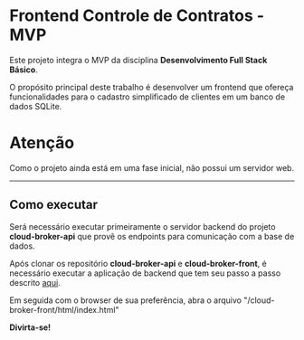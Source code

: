 # Frontend Controle de Contratos - MVP

Este projeto integra o MVP da disciplina **Desenvolvimento Full Stack Básico**.

O propósito principal deste trabalho é desenvolver um frontend que ofereça funcionalidades para o cadastro simplificado de clientes em um banco de dados SQLite.


# Atenção

Como o projeto ainda está em uma fase inicial, não possui um servidor web. 

---
## Como executar 


Será necessário executar primeiramente o servidor backend do projeto **cloud-broker-api** que provê os endpoints para comunicação com a base de dados.

Após clonar os repositório **cloud-broker-api** e **cloud-broker-front**, é necessário executar a aplicação de backend que tem seu passo a passo descrito [aqui](https://github.com/albbassi/cloud-broker-api).

Em seguida com o browser de sua preferência, abra o arquivo "/cloud-broker-front/html/index.html"

**Divirta-se!**
